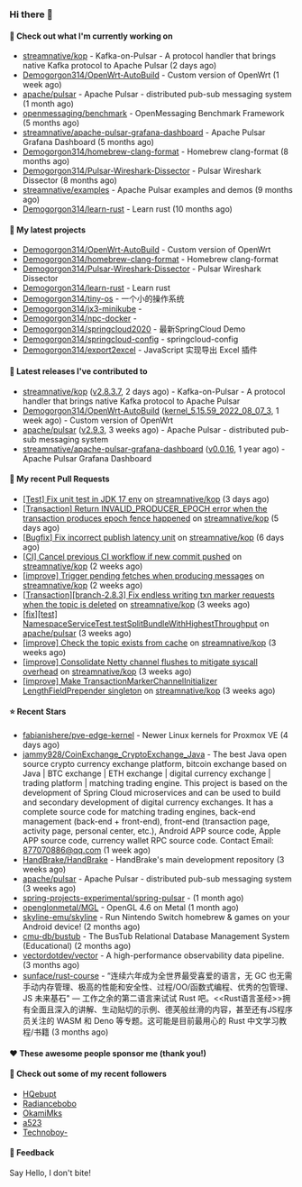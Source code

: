 ### Hi there 👋

#### 👷 Check out what I'm currently working on

- [streamnative/kop](https://github.com/streamnative/kop) - Kafka-on-Pulsar - A protocol handler that brings native Kafka protocol to Apache Pulsar (2 days ago)
- [Demogorgon314/OpenWrt-AutoBuild](https://github.com/Demogorgon314/OpenWrt-AutoBuild) - Custom version of OpenWrt (1 week ago)
- [apache/pulsar](https://github.com/apache/pulsar) - Apache Pulsar - distributed pub-sub messaging system (1 month ago)
- [openmessaging/benchmark](https://github.com/openmessaging/benchmark) - OpenMessaging Benchmark Framework (5 months ago)
- [streamnative/apache-pulsar-grafana-dashboard](https://github.com/streamnative/apache-pulsar-grafana-dashboard) - Apache Pulsar Grafana Dashboard (5 months ago)
- [Demogorgon314/homebrew-clang-format](https://github.com/Demogorgon314/homebrew-clang-format) - Homebrew clang-format (8 months ago)
- [Demogorgon314/Pulsar-Wireshark-Dissector](https://github.com/Demogorgon314/Pulsar-Wireshark-Dissector) - Pulsar Wireshark Dissector (8 months ago)
- [streamnative/examples](https://github.com/streamnative/examples) - Apache Pulsar examples and demos (9 months ago)
- [Demogorgon314/learn-rust](https://github.com/Demogorgon314/learn-rust) - Learn rust (10 months ago)

#### 🌱 My latest projects

- [Demogorgon314/OpenWrt-AutoBuild](https://github.com/Demogorgon314/OpenWrt-AutoBuild) - Custom version of OpenWrt
- [Demogorgon314/homebrew-clang-format](https://github.com/Demogorgon314/homebrew-clang-format) - Homebrew clang-format
- [Demogorgon314/Pulsar-Wireshark-Dissector](https://github.com/Demogorgon314/Pulsar-Wireshark-Dissector) - Pulsar Wireshark Dissector
- [Demogorgon314/learn-rust](https://github.com/Demogorgon314/learn-rust) - Learn rust
- [Demogorgon314/tiny-os](https://github.com/Demogorgon314/tiny-os) - 一个小的操作系统
- [Demogorgon314/jx3-minikube](https://github.com/Demogorgon314/jx3-minikube) - 
- [Demogorgon314/npc-docker](https://github.com/Demogorgon314/npc-docker) - 
- [Demogorgon314/springcloud2020](https://github.com/Demogorgon314/springcloud2020) - 最新SpringCloud Demo
- [Demogorgon314/springcloud-config](https://github.com/Demogorgon314/springcloud-config) - springcloud-config 
- [Demogorgon314/export2excel](https://github.com/Demogorgon314/export2excel) - JavaScript 实现导出 Excel 插件

#### 🔭 Latest releases I've contributed to

- [streamnative/kop](https://github.com/streamnative/kop) ([v2.8.3.7](https://github.com/streamnative/kop/releases/tag/v2.8.3.7), 2 days ago) - Kafka-on-Pulsar - A protocol handler that brings native Kafka protocol to Apache Pulsar
- [Demogorgon314/OpenWrt-AutoBuild](https://github.com/Demogorgon314/OpenWrt-AutoBuild) ([kernel_5.15.59_2022_08_07_3](https://github.com/Demogorgon314/OpenWrt-AutoBuild/releases/tag/kernel_5.15.59_2022_08_07_3), 1 week ago) - Custom version of OpenWrt
- [apache/pulsar](https://github.com/apache/pulsar) ([v2.9.3](https://github.com/apache/pulsar/releases/tag/v2.9.3), 3 weeks ago) - Apache Pulsar - distributed pub-sub messaging system
- [streamnative/apache-pulsar-grafana-dashboard](https://github.com/streamnative/apache-pulsar-grafana-dashboard) ([v0.0.16](https://github.com/streamnative/apache-pulsar-grafana-dashboard/releases/tag/v0.0.16), 1 year ago) - Apache Pulsar Grafana Dashboard

#### 🔨 My recent Pull Requests

- [[Test] Fix unit test in JDK 17 env](https://github.com/streamnative/kop/pull/1450) on [streamnative/kop](https://github.com/streamnative/kop) (3 days ago)
- [[Transaction] Return INVALID_PRODUCER_EPOCH error when the transaction produces epoch fence happened](https://github.com/streamnative/kop/pull/1443) on [streamnative/kop](https://github.com/streamnative/kop) (5 days ago)
- [[Bugfix] Fix incorrect publish latency unit](https://github.com/streamnative/kop/pull/1441) on [streamnative/kop](https://github.com/streamnative/kop) (6 days ago)
- [[CI] Cancel previous CI workflow if new commit pushed](https://github.com/streamnative/kop/pull/1425) on [streamnative/kop](https://github.com/streamnative/kop) (2 weeks ago)
- [[improve] Trigger pending fetches when producing messages](https://github.com/streamnative/kop/pull/1423) on [streamnative/kop](https://github.com/streamnative/kop) (2 weeks ago)
- [[Transaction][branch-2.8.3] Fix endless writing txn marker requests when the topic is deleted](https://github.com/streamnative/kop/pull/1417) on [streamnative/kop](https://github.com/streamnative/kop) (3 weeks ago)
- [[fix][test] NamespaceServiceTest.testSplitBundleWithHighestThroughput](https://github.com/apache/pulsar/pull/16714) on [apache/pulsar](https://github.com/apache/pulsar) (3 weeks ago)
- [[improve] Check the topic exists from cache](https://github.com/streamnative/kop/pull/1414) on [streamnative/kop](https://github.com/streamnative/kop) (3 weeks ago)
- [[improve] Consolidate Netty channel flushes to mitigate syscall overhead](https://github.com/streamnative/kop/pull/1409) on [streamnative/kop](https://github.com/streamnative/kop) (3 weeks ago)
- [[improve] Make TransactionMarkerChannelInitializer LengthFieldPrepender singleton](https://github.com/streamnative/kop/pull/1408) on [streamnative/kop](https://github.com/streamnative/kop) (3 weeks ago)

#### ⭐ Recent Stars

- [fabianishere/pve-edge-kernel](https://github.com/fabianishere/pve-edge-kernel) - Newer Linux kernels for Proxmox VE (4 days ago)
- [jammy928/CoinExchange_CryptoExchange_Java](https://github.com/jammy928/CoinExchange_CryptoExchange_Java) - The best Java open source crypto currency exchange platform, bitcoin exchange based on Java | BTC exchange | ETH exchange | digital currency exchange | trading platform | matching trading engine. This project is based on the development of Spring Cloud microservices and can be used to build and secondary development of digital currency exchanges. It has a complete source code for matching trading engines, back-end management (back-end &#43; front-end), front-end (transaction page, activity page, personal center, etc.), Android APP source code, Apple APP source code, currency wallet RPC source code. Contact Email: 877070886@qq.com (1 week ago)
- [HandBrake/HandBrake](https://github.com/HandBrake/HandBrake) - HandBrake&#39;s main development repository  (3 weeks ago)
- [apache/pulsar](https://github.com/apache/pulsar) - Apache Pulsar - distributed pub-sub messaging system (3 weeks ago)
- [spring-projects-experimental/spring-pulsar](https://github.com/spring-projects-experimental/spring-pulsar) -  (1 month ago)
- [openglonmetal/MGL](https://github.com/openglonmetal/MGL) - OpenGL 4.6 on Metal (1 month ago)
- [skyline-emu/skyline](https://github.com/skyline-emu/skyline) - Run Nintendo Switch homebrew &amp; games on your Android device! (2 months ago)
- [cmu-db/bustub](https://github.com/cmu-db/bustub) - The BusTub Relational Database Management System (Educational) (2 months ago)
- [vectordotdev/vector](https://github.com/vectordotdev/vector) - A high-performance observability data pipeline. (3 months ago)
- [sunface/rust-course](https://github.com/sunface/rust-course) - “连续六年成为全世界最受喜爱的语言，无 GC 也无需手动内存管理、极高的性能和安全性、过程/OO/函数式编程、优秀的包管理、JS 未来基石&#34; — 工作之余的第二语言来试试 Rust 吧。&lt;&lt;Rust语言圣经&gt;&gt;拥有全面且深入的讲解、生动贴切的示例、德芙般丝滑的内容，甚至还有JS程序员关注的 WASM 和 Deno 等专题。这可能是目前最用心的 Rust 中文学习教程/书籍 (3 months ago)

#### ❤️ These awesome people sponsor me (thank you!)


#### 👯 Check out some of my recent followers

- [HQebupt](https://github.com/HQebupt)
- [Radiancebobo](https://github.com/Radiancebobo)
- [OkamiMks](https://github.com/OkamiMks)
- [a523](https://github.com/a523)
- [Technoboy-](https://github.com/Technoboy-)

#### 💬 Feedback

Say Hello, I don't bite!

